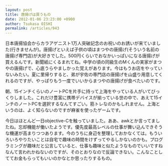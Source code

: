 ```yaml
---
layout: post
title: 唐揚げは買うもの
date: 2012-01-06 23:23:00 +0900
author: Tsukasa OISHI
permalink: /articles/943
---
```


日本唐揚協会からカラアゲニスト1万人突破記念のお祝いのお誘いが来ていました(行きませんが)。唐揚げといえば子供の頃はまつやの唐揚げ(そういう名前の唐揚げ専門店)が大好きでした。500円くらいでおなかいっぱいになる唐揚げが買えるんです。新聞紙にくるまれてね。中学の頃の同級生のMくんの実家がまつやの唐揚げで、心底うらやましかった覚えがあります。今はもうお店をやっていないみたい。夏に里帰りすると、弟が宇佐の専門店の唐揚げを山盛り用意してくれるのですが、やっぱりもう一度でいいからまつやの唐揚げが食べたいのです。

朝、15インチくらいのノートPCを片手に持って上海をやっている人がいてびっくりしました。これだけ豊富に携帯デバイスが揃っている世の中で、あえて15インチのノートPCを選択するなんてすごい。筋トレなのかもしれません。上海というのは、よく知らないのですが麻雀を使ったゲームです。

今日はほとんど一日objective-Cを触っていました。ああ、awkとか言ってましたね。忘却機能が働いたようです。優先度最高レベルの仕事が舞い込んできそうな機運が高まりつつあります。今のうちに身辺を整理しておかなくては。もういろいろやりたいことは自宅で趣味の時間をけずってやるしかないのかも。プログラミングが趣味だと公言していると、仕事も趣味と似たようなものでいいですねなんて言われかねないのですが、そのとおりなので反論できない。こんなことしててお金もらってもいいのかなとか思ったりするもの。

